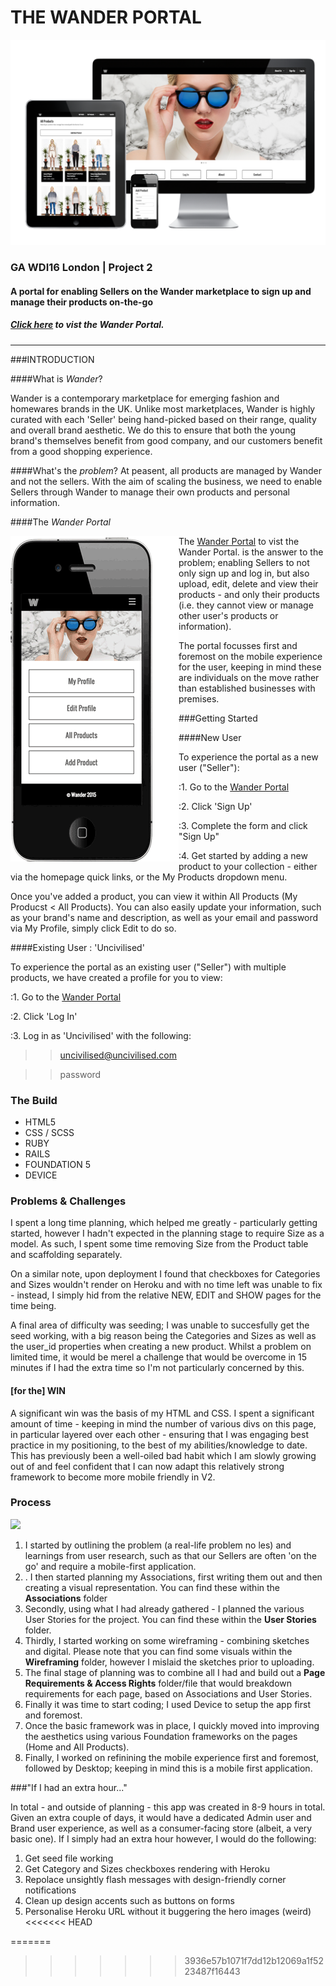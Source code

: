
# THE WANDER PORTAL

![](./readme-assets/all-screens.png)

### GA WDI16 London | Project 2

#### A portal for enabling Sellers on the Wander marketplace to sign up and manage their products on-the-go

##### [Click here](http://bit.ly/wander-portal) to vist the Wander Portal.

_________________________________________________

###INTRODUCTION

####What is *Wander*?

Wander is a contemporary marketplace for emerging fashion and homewares brands in the UK. Unlike most marketplaces, Wander is highly curated with each 'Seller' being hand-picked based on their range, quality and overall brand aesthetic. We do this to ensure that both the young brand's themselves benefit from good company, and our customers benefit from a good shopping experience.

####What's the *problem*?
At peasent, all products are managed by Wander and not the sellers. With the aim of scaling the business, we need to enable Sellers through Wander to manage their own products and personal information.


####The *Wander Portal*

  <img style="float: left" src="./readme-assets/mobilevisuals/mobile-phone2.gif" />

The [Wander Portal](http://bit.ly/wander-portal) to vist the Wander Portal. is the answer to the problem; enabling Sellers to not only sign up and log in, but also upload, edit, delete and view their products - and only their products (i.e. they cannot view or manage other user's products or information).

The portal focusses first and foremost on the mobile experience for the user, keeping in mind these are individuals on the move rather than established businesses with premises. 


###Getting Started

####New User

To experience the portal as a new user ("Seller"):

:1. Go to the [Wander Portal](http://bit.ly/wander-portal)

:2. Click 'Sign Up' 

:3. Complete the form and click "Sign Up"

:4. Get started by adding a new product to your collection - either via the homepage quick links, or the My Products dropdown menu.

Once you've added a product, you can view it within All Products (My Producst < All Products). You can also easily update your information, such as your brand's name and description, as well as your email and password via My Profile, simply click Edit to do so.


####Existing User : 'Uncivilised'

To experience the portal as an existing user ("Seller") with multiple products,  we have created a profile for you to view:

:1. Go to the [Wander Portal](http://bit.ly/wander-portal)

:2. Click 'Log In' 

:3. Log in as 'Uncivilised' with the following:

>> uncivilised@uncivilised.com

>> password



### The Build

- HTML5
- CSS / SCSS
- RUBY 
- RAILS
- FOUNDATION 5 
- DEVICE



### Problems & Challenges

I spent a long time planning, which helped me greatly - particularly getting started, however I hadn't expected in the planning stage to require Size as a model. As such, I spent some time removing Size from the Product table and scaffolding separately.

On a similar note, upon deployment I found that checkboxes for Categories and Sizes wouldn't render on Heroku and with no time left was unable to fix - instead, I simply hid from the relative NEW, EDIT and SHOW pages for the time being.

A final area of difficulty was seeding; I was unable to succesfully get the seed working, with a big reason being the Categories and Sizes as well as the user_id properties when creating a new product. Whilst a problem on limited time, it would be merel a challenge that would be overcome in 15 minutes if I had the extra time so I'm not particularly concerned by this.




#### [for the] WIN

A significant win was the basis of my HTML and CSS. I spent a significant amount of time - keeping in mind the number of various divs on this page, in particular layered over each other - ensuring that I was engaging best practice in my positioning, to the best of my abilities/knowledge to date. This has previously been a well-oiled bad habit which I am slowly growing out of and feel confident that I can now adapt this relatively strong framework to become more mobile friendly in V2.



### Process

![](./images/prework-readme.png)

1. I started by outlining the problem (a real-life problem no les) and learnings from user research, such as that our Sellers are often 'on the go' and require a mobile-first application. 
2. . I then started planning my Associations, first writing them out and then creating a visual representation. You can find these within the **Associations** folder
3. Secondly, using what I had already gathered - I planned the various User Stories for the project. You can find these within the **User Stories** folder.
4. Thirdly, I started working on some wireframing - combining sketches and digital. Please note that you can find some visuals within the **Wireframing** folder, however I mislaid the sketches prior to uploading.
5. The final stage of planning was to combine all I had and build out a **Page Requirements & Access Rights** folder/file that would breakdown requirements for each page, based on Associations and User Stories.  
5. Finally it was time to start coding; I used Device to setup the app first and foremost. 
6. Once the basic framework was in place, I quickly moved into improving the aesthetics using various Foundation frameworks on the pages (Home and All Products).
7. Finally, I worked on refinining the mobile experience first and foremost, followed by Desktop; keeping in mind this is a mobile first application.


###"If I had an extra hour..."

In total - and outside of planning - this app was created in 8-9 hours in total. Given an extra couple of days, it would have a dedicated Admin user and Brand user experience, as well as a consumer-facing store (albeit, a very basic one). If I simply had an extra hour however, I would do the following: 

1. Get seed file working
3. Get Category and Sizes checkboxes rendering with Heroku
4. Repolace unsightly flash messages with design-friendly corner notifications
5. Clean up design accents such as buttons on forms
6. Personalise Heroku URL without it buggering the hero images (weird) 
<<<<<<< HEAD







<!--
![](./readme-assets/all-screens.png)
-->
=======
>>>>>>> 3936e57b1071f7dd12b12069a1f5223487f16443
